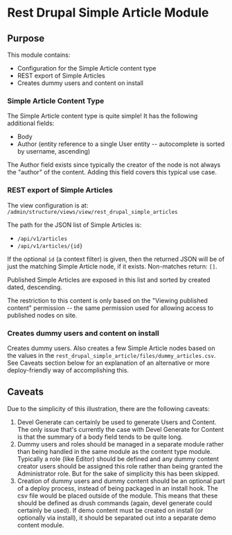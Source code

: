 # Rest Drupal Simple Article Module

## Purpose

This module contains:

- Configuration for the Simple Article content type
- REST export of Simple Articles
- Creates dummy users and content on install 


### Simple Article Content Type

The Simple Article content type is quite simple! It has the following additional
fields:

- Body 
- Author (entity reference to a single User entity -- autocomplete is sorted by 
username, ascending)

The Author field exists since typically the creator of the node is not always
the "author" of the content. Adding this field covers this typical use case.


### REST export of Simple Articles

The view configuration is at: `/admin/structure/views/view/rest_drupal_simple_articles`

The path for the JSON list of Simple Articles is: 

- `/api/v1/articles`
- `/api/v1/articles/{id}`

If the optional `id` (a context filter) is given, then the returned JSON will be
of just the matching Simple Article node, if it exists. Non-matches return: `[]`.

Published Simple Articles are exposed in this list and sorted by created dated, 
descending.
 
The restriction to this content is only based on the "Viewing published content"
permission -- the same permission used for allowing access to published nodes 
on site. 


### Creates dummy users and content on install

Creates dummy users. Also creates a few Simple Article nodes based on the values
in the `rest_drupal_simple_article/files/dummy_articles.csv`. See Caveats section
below for an explanation of an alternative or more deploy-friendly way of 
accomplishing this. 


## Caveats

Due to the simplicity of this illustration, there are the following caveats:

1. Devel Generate can certainly be used to generate Users and Content. The only
issue that's currently the case with Devel Generate for Content is that the
summary of a body field tends to be quite long.
2. Dummy users and roles should be managed in a separate module rather than being
handled in the same module as the content type module. Typically a role (like 
Editor) should be defined and any dummy content creator users should be assigned
this role rather than being granted the Administrator role. But for the sake of
simplicity this has been skipped.
3. Creation of dummy users and dummy content should be an optional part of a
deploy process, instead of being packaged in an install hook. The csv file would
be placed outside of the module. This means that these should be defined as drush 
commands (again, devel generate could certainly be used). If demo content must 
be created on install (or optionally via install), it should be separated out 
into a separate demo content module.

